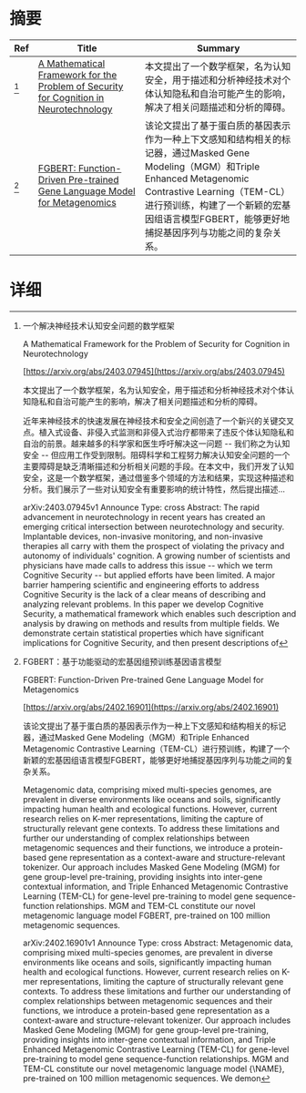 # 摘要

| Ref | Title | Summary |
| --- | --- | --- |
| [^1] | [A Mathematical Framework for the Problem of Security for Cognition in Neurotechnology](https://arxiv.org/abs/2403.07945) | 本文提出了一个数学框架，名为认知安全，用于描述和分析神经技术对个体认知隐私和自治可能产生的影响，解决了相关问题描述和分析的障碍。 |
| [^2] | [FGBERT: Function-Driven Pre-trained Gene Language Model for Metagenomics](https://arxiv.org/abs/2402.16901) | 该论文提出了基于蛋白质的基因表示作为一种上下文感知和结构相关的标记器，通过Masked Gene Modeling（MGM）和Triple Enhanced Metagenomic Contrastive Learning（TEM-CL）进行预训练，构建了一个新颖的宏基因组语言模型FGBERT，能够更好地捕捉基因序列与功能之间的复杂关系。 |

# 详细

[^1]: 一个解决神经技术认知安全问题的数学框架

    A Mathematical Framework for the Problem of Security for Cognition in Neurotechnology

    [https://arxiv.org/abs/2403.07945](https://arxiv.org/abs/2403.07945)

    本文提出了一个数学框架，名为认知安全，用于描述和分析神经技术对个体认知隐私和自治可能产生的影响，解决了相关问题描述和分析的障碍。

    

    近年来神经技术的快速发展在神经技术和安全之间创造了一个新兴的关键交叉点。植入式设备、非侵入式监测和非侵入式治疗都带来了违反个体认知隐私和自治的前景。越来越多的科学家和医生呼吁解决这一问题 -- 我们称之为认知安全 -- 但应用工作受到限制。阻碍科学和工程努力解决认知安全问题的一个主要障碍是缺乏清晰描述和分析相关问题的手段。在本文中，我们开发了认知安全，这是一个数学框架，通过借鉴多个领域的方法和结果，实现这种描述和分析。我们展示了一些对认知安全有重要影响的统计特性，然后提出描述...

    arXiv:2403.07945v1 Announce Type: cross  Abstract: The rapid advancement in neurotechnology in recent years has created an emerging critical intersection between neurotechnology and security. Implantable devices, non-invasive monitoring, and non-invasive therapies all carry with them the prospect of violating the privacy and autonomy of individuals' cognition. A growing number of scientists and physicians have made calls to address this issue -- which we term Cognitive Security -- but applied efforts have been limited. A major barrier hampering scientific and engineering efforts to address Cognitive Security is the lack of a clear means of describing and analyzing relevant problems. In this paper we develop Cognitive Security, a mathematical framework which enables such description and analysis by drawing on methods and results from multiple fields. We demonstrate certain statistical properties which have significant implications for Cognitive Security, and then present descriptions of
    
[^2]: FGBERT：基于功能驱动的宏基因组预训练基因语言模型

    FGBERT: Function-Driven Pre-trained Gene Language Model for Metagenomics

    [https://arxiv.org/abs/2402.16901](https://arxiv.org/abs/2402.16901)

    该论文提出了基于蛋白质的基因表示作为一种上下文感知和结构相关的标记器，通过Masked Gene Modeling（MGM）和Triple Enhanced Metagenomic Contrastive Learning（TEM-CL）进行预训练，构建了一个新颖的宏基因组语言模型FGBERT，能够更好地捕捉基因序列与功能之间的复杂关系。

    

    Metagenomic data, comprising mixed multi-species genomes, are prevalent in diverse environments like oceans and soils, significantly impacting human health and ecological functions. However, current research relies on K-mer representations, limiting the capture of structurally relevant gene contexts. To address these limitations and further our understanding of complex relationships between metagenomic sequences and their functions, we introduce a protein-based gene representation as a context-aware and structure-relevant tokenizer. Our approach includes Masked Gene Modeling (MGM) for gene group-level pre-training, providing insights into inter-gene contextual information, and Triple Enhanced Metagenomic Contrastive Learning (TEM-CL) for gene-level pre-training to model gene sequence-function relationships. MGM and TEM-CL constitute our novel metagenomic language model FGBERT, pre-trained on 100 million metagenomic sequences.

    arXiv:2402.16901v1 Announce Type: cross  Abstract: Metagenomic data, comprising mixed multi-species genomes, are prevalent in diverse environments like oceans and soils, significantly impacting human health and ecological functions. However, current research relies on K-mer representations, limiting the capture of structurally relevant gene contexts. To address these limitations and further our understanding of complex relationships between metagenomic sequences and their functions, we introduce a protein-based gene representation as a context-aware and structure-relevant tokenizer. Our approach includes Masked Gene Modeling (MGM) for gene group-level pre-training, providing insights into inter-gene contextual information, and Triple Enhanced Metagenomic Contrastive Learning (TEM-CL) for gene-level pre-training to model gene sequence-function relationships. MGM and TEM-CL constitute our novel metagenomic language model {\NAME}, pre-trained on 100 million metagenomic sequences. We demon
    

